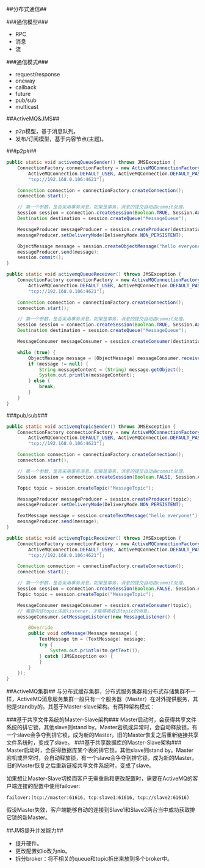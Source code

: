 ##分布式通信##

###通信模型###
- RPC
- 消息
- 流

###通信模式###
- request/response
- oneway
- callback
- future
- pub/sub
- multicast

##ActiveMQ&JMS##
- p2p模型，基于消息队列。
- 发布/订阅模型，基于内容节点(主题)。

###p2p###
```java
public static void activemqQueueSender() throws JMSException {
    ConnectionFactory connectionFactory = new ActiveMQConnectionFactory(
        ActiveMQConnection.DEFAULT_USER, ActiveMQConnection.DEFAULT_PASSWORD,
        "tcp://192.168.0.106:4621");

    Connection connection = connectionFactory.createConnection();
    connection.start();

    // 第一个参数，是否采用事务消息。如果是事务，消息的提交自动由commit处理。
    Session session = connection.createSession(Boolean.TRUE, Session.AUTO_ACKNOWLEDGE);
    Destination destination = session.createQueue("MessageQueue");

    MessageProducer messageProducer = session.createProducer(destination);
    messageProducer.setDeliveryMode(DeliveryMode.NON_PERSISTENT);

    ObjectMessage message = session.createObjectMessage("hello everyone!");
    messageProducer.send(message);
    session.commit();
}

public static void activemqQueueReceiver() throws JMSException {
    ConnectionFactory connectionFactory = new ActiveMQConnectionFactory(
        ActiveMQConnection.DEFAULT_USER, ActiveMQConnection.DEFAULT_PASSWORD,
        "tcp://192.168.0.106:4621");

    Connection connection = connectionFactory.createConnection();
    connection.start();

    // 第一个参数，是否采用事务消息。如果是事务，消息的提交自动由commit处理。
    Session session = connection.createSession(Boolean.TRUE, Session.AUTO_ACKNOWLEDGE);
    Destination destination = session.createQueue("MessageQueue");

    MessageConsumer messageConsumer = session.createConsumer(destination);

    while (true) {
        ObjectMessage message = (ObjectMessage) messageConsumer.receive(10000);// 超时时间
        if (message != null) {
            String messageContent = (String) message.getObject();
            System.out.println(messageContent);
        } else {
            break;
        }
    }
}

```

###pub/sub###
```java
public static void activemqTopicSender() throws JMSException {
    ConnectionFactory connectionFactory = new ActiveMQConnectionFactory(
        ActiveMQConnection.DEFAULT_USER, ActiveMQConnection.DEFAULT_PASSWORD,
        "tcp://192.168.0.106:4621");

    Connection connection = connectionFactory.createConnection();
    connection.start();

    // 第一个参数，是否采用事务消息。如果是事务，消息的提交自动由commit处理。
    Session session = connection.createSession(Boolean.FALSE, Session.AUTO_ACKNOWLEDGE);

    Topic topic = session.createTopic("MessageTopic");

    MessageProducer messageProducer = session.createProducer(topic);
    messageProducer.setDeliveryMode(DeliveryMode.NON_PERSISTENT);

    TextMessage message = session.createTextMessage("hello everyone!");
    messageProducer.send(message);
}

public static void activemqTopicReceiver() throws JMSException {
    ConnectionFactory connectionFactory = new ActiveMQConnectionFactory(
        ActiveMQConnection.DEFAULT_USER, ActiveMQConnection.DEFAULT_PASSWORD,
        "tcp://192.168.0.106:4621");

    Connection connection = connectionFactory.createConnection();
    connection.start();

    // 第一个参数，是否采用事务消息。如果是事务，消息的提交自动由commit处理。
    Session session = connection.createSession(Boolean.FALSE, Session.AUTO_ACKNOWLEDGE);
    Topic topic = session.createTopic("MessageTopic");

    MessageConsumer messageConsumer = session.createConsumer(topic);
    // 需要向该topic注册listener，才能够接收该topic的消息。
    messageConsumer.setMessageListener(new MessageListener() {

        @Override
        public void onMessage(Message message) {
            TextMessage tm = (TextMessage) message;
            try {
                System.out.println(tm.getText());
            } catch (JMSException ex) {
            }
        }
    });
}
```

##ActiveMQ集群##
与分布式缓存集群，分布式服务集群和分布式存储集群不一样，ActiveMQ消息服务集群一般只有一个服务器（Master）在对外提供服务，其他是standby的。其基于Master-slave架构。有两种架构模式：

###基于共享文件系统的Master-Slave架构###
Master启动时，会获得共享文件系统的排它锁，其他slave则stand by。Master宕机或异常时，会自动释放锁，有一个slave会争夺到排它锁，成为新的Master。旧的Master恢复之后重新链接共享文件系统时，变成了slave。
###基于共享数据库的Master-Slave架构###
Master启动时，会获得数据库某个表的排它锁，其他slave则stand by。Master宕机或异常时，会自动释放锁，有一个slave会争夺到排它锁，成为新的Master。旧的Master恢复之后重新链接共享文件系统时，变成了slave。

如果想让Master-Slave切换而客户无需重启和更改配置时，需要在ActiveMQ的客户端连接的配置中使用failover:  

```
failover:(tcp://master:61616, tcp:slave1:61616, tcp://slave2:61616)
```

假设Master失效，客户端能够自动的连接到Slave1和Slave2两台当中成功获取排它锁的新Master。

##JMS提升并发能力##
- 提升硬件。
- 更改配置如io改为nio。
- 拆分broker：将不相关的queue和topic拆出来放到多个broker中。